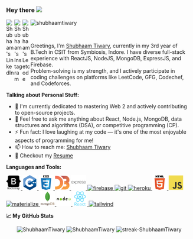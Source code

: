 ### Hey there <img src="https://media.giphy.com/media/hvRJCLFzcasrR4ia7z/giphy.gif" width="25px">

<a href="https://www.linkedin.com/in/shubhaam-tiwary-10302a202/">
  <img align="left" alt="Shubhaam's LinkedIn" width="22px" src="https://github.com/ShubhaamTiwary/ShubhaamTiwary/assets/89575981/f078de31-299b-4cb3-9820-3d5af4f28a42" />
</a>



<a href="https://www.instagram.com/shubhaam_tiwary/">
  <img align="left" alt="Shubhaam's Instagram" width="22px" src="https://api.iconify.design/akar-icons/instagram-fill.svg?color=white" />
</a>

<a href="https://leetcode.com/shubhaamtiwary_01/">
  <img align="left" alt="Shubhaam's Leetcode" width="22px" src="https://api.iconify.design/simple-icons/leetcode.svg?color=white" />
</a>

<p align="left"> <img src="https://komarev.com/ghpvc/?username=shubhaamtiwary&label=Profile%20views&color=0e75b6&style=flat" alt="shubhaamtiwary" /> </p>

<br />

Greetings, I'm [Shubhaam Tiwary](https://github.com/ShubhaamTiwary), currently in my 3rd year of B.Tech in CSIT from Symbiosis, Indore. I have diverse full-stack experience with ReactJS, NodeJS, MongoDB, ExpressJS, and Firebase. 
<br />
Problem-solving is my strength, and I actively participate in coding challenges on platforms like LeetCode, GFG, Codechef, and Codeforces.

**Talking about Personal Stuff:**

- 🌱 I'm currently dedicated to mastering Web 2 and actively contributing to open-source projects.
- 💬 Feel free to ask me anything about React, Node.js, MongoDB, data structures and algorithms (DSA), or competitive programming (CP).
- ⚡ Fun fact: I love laughing at my code — it's one of the most enjoyable aspects of programming for me!
- 📫 How to reach me: [Shubhaam Tiwary](https://www.linkedin.com/in/shubhaam-tiwary-10302a202/)
- 📝 Checkout my [Resume](https://drive.google.com/file/d/1RqYrYUqbruRnk8w79-x08JGZnmxYPZeT/view?usp=sharing)


**Languages and Tools:**  

<p align="left"> <a href="https://getbootstrap.com" target="_blank" rel="noreferrer"> <img src="https://raw.githubusercontent.com/devicons/devicon/master/icons/bootstrap/bootstrap-plain-wordmark.svg" alt="bootstrap" width="40" height="40"/> </a> <a href="https://www.w3schools.com/cpp/" target="_blank" rel="noreferrer"> <img src="https://raw.githubusercontent.com/devicons/devicon/master/icons/cplusplus/cplusplus-original.svg" alt="cplusplus" width="40" height="40"/> </a> <a href="https://www.w3schools.com/css/" target="_blank" rel="noreferrer"> <img src="https://raw.githubusercontent.com/devicons/devicon/master/icons/css3/css3-original-wordmark.svg" alt="css3" width="40" height="40"/> </a> <a href="https://d3js.org/" target="_blank" rel="noreferrer"> <img src="https://raw.githubusercontent.com/devicons/devicon/master/icons/d3js/d3js-original.svg" alt="d3js" width="40" height="40"/> </a> <a href="https://expressjs.com" target="_blank" rel="noreferrer"> <img src="https://raw.githubusercontent.com/devicons/devicon/master/icons/express/express-original-wordmark.svg" alt="express" width="40" height="40"/> </a> <a href="https://firebase.google.com/" target="_blank" rel="noreferrer"> <img src="https://www.vectorlogo.zone/logos/firebase/firebase-icon.svg" alt="firebase" width="40" height="40"/> </a> <a href="https://git-scm.com/" target="_blank" rel="noreferrer"> <img src="https://www.vectorlogo.zone/logos/git-scm/git-scm-icon.svg" alt="git" width="40" height="40"/> </a> <a href="https://heroku.com" target="_blank" rel="noreferrer"> <img src="https://www.vectorlogo.zone/logos/heroku/heroku-icon.svg" alt="heroku" width="40" height="40"/> </a> <a href="https://www.w3.org/html/" target="_blank" rel="noreferrer"> <img src="https://raw.githubusercontent.com/devicons/devicon/master/icons/html5/html5-original-wordmark.svg" alt="html5" width="40" height="40"/> </a> <a href="https://developer.mozilla.org/en-US/docs/Web/JavaScript" target="_blank" rel="noreferrer"> <img src="https://raw.githubusercontent.com/devicons/devicon/master/icons/javascript/javascript-original.svg" alt="javascript" width="40" height="40"/> </a> <a href="https://materializecss.com/" target="_blank" rel="noreferrer"> <img src="https://raw.githubusercontent.com/prplx/svg-logos/5585531d45d294869c4eaab4d7cf2e9c167710a9/svg/materialize.svg" alt="materialize" width="40" height="40"/> </a> <a href="https://www.mongodb.com/" target="_blank" rel="noreferrer"> <img src="https://raw.githubusercontent.com/devicons/devicon/master/icons/mongodb/mongodb-original-wordmark.svg" alt="mongodb" width="40" height="40"/> </a> <a href="https://nodejs.org" target="_blank" rel="noreferrer"> <img src="https://raw.githubusercontent.com/devicons/devicon/master/icons/nodejs/nodejs-original-wordmark.svg" alt="nodejs" width="40" height="40"/> </a> <a href="https://reactjs.org/" target="_blank" rel="noreferrer"> <img src="https://raw.githubusercontent.com/devicons/devicon/master/icons/react/react-original-wordmark.svg" alt="react" width="40" height="40"/> </a> <a href="https://tailwindcss.com/" target="_blank" rel="noreferrer"> <img src="https://www.vectorlogo.zone/logos/tailwindcss/tailwindcss-icon.svg" alt="tailwind" width="40" height="40"/> </a> </p>


**📈 My GitHub Stats**


<div align="center">
  <img height="180px" src="https://github-readme-stats-sigma-five.vercel.app/api?username=ShubhaamTiwary&show_icons=true&theme=gotham" alt="ShubhaamTiwary" />  
  <img height="180px" src="https://github-readme-stats-sigma-five.vercel.app/api/top-langs/?username=ShubhaamTiwary&layout=compact&show_icons=true&theme=gotham&hide=jupyter%20notebook" alt="ShubhaamTiwary" />
  <img height="180px" src="http://github-readme-streak-stats.herokuapp.com?user=ShubhaamTiwary&theme=gotham&hide_border=false&date_format=M%20j%5B%2C%20Y%5D" alt="streak-ShubhaamTiwary" />
</div>
